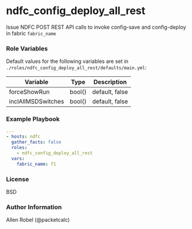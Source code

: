 # ndfc_config_deploy_all_rest

Issue NDFC POST REST API calls to invoke config-save and config-deploy in fabric ``fabric_name``

### Role Variables

Default values for the following variables are set in ``./roles/ndfc_config_deploy_all_rest/defaults/main.yml``:

Variable           | Type   | Description
-------------------|--------|------------
forceShowRun       | bool() | default, false
inclAllMSDSwitches | bool() | default, false

### Example Playbook

```yaml
---
- hosts: ndfc
  gather_facts: false
  roles:
    - ndfc_config_deploy_all_rest
  vars:
    fabric_name: f1
```

### License

BSD

### Author Information

Allen Robel (@packetcalc)
